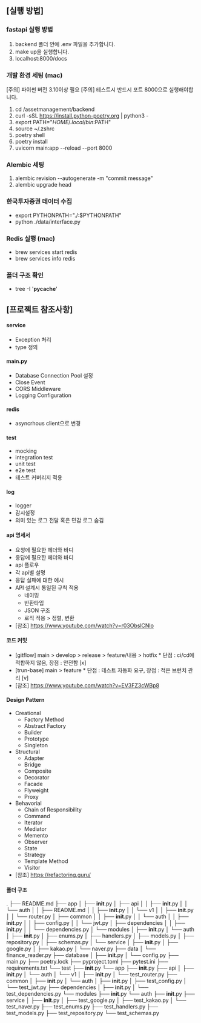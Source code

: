 ## [실행 방법]
### fastapi 실행 방법
1. backend 폴더 안에 .env 파일을 추가합니다.
2. make up을 실행합니다.
3. localhost:8000/docs

### 개발 환경 세팅 (mac)
[주의] 파이썬 버전 3.10이상 필요
[주의] 테스트시 반드시 포트 8000으로 실행해야합니다.
1. cd /assetmanagement/backend
2. curl -sSL https://install.python-poetry.org | python3 -
3. export PATH="$HOME/.local/bin:$PATH"
4. source ~/.zshrc
5. poetry shell
6. poetry install
7. uvicorn main:app --reload --port 8000

### Alembic 세팅
1. alembic revision --autogenerate -m "commit message"
2. alembic upgrade head

### 한국투자증권 데이터 수집
- export PYTHONPATH="./:$PYTHONPATH"
- python ./data/interface.py

### Redis 실행 (mac)
- brew services start redis
- brew services info redis


### 폴더 구조 확인
- tree -I '__pycache__'


## [프로젝트 참조사항]
#### service
- Exception 처리
- type 정의

#### main.py
- Database Connection Pool 설정
- Close Event
- CORS Middleware
- Logging Configuration

#### redis
- asyncrhous client으로 변경

#### test
- mocking
- integration test
- unit test
- e2e test
- 테스트 커버리지 적용

#### log
- logger
- 감시설정
- 의미 있는 로그 전달 혹은 민감 로그 숨김

#### api 명세서
- 요청에 필요한 헤더와 바디
- 응답에 필요한 헤더와 바디
- api 플로우
- 각 api별 설명
- 응답 실패에 대한 예시
- API 설계시 통일된 규칙 적용
    - 네이밍
    - 반환타입
    - JSON 구조
    - 로직 적용 > 정렬, 변환
- [참조] https://www.youtube.com/watch?v=r03ObslCNlo

#### 코드 커밋
- [gitflow] main > develop > release > feature/내용 > hotfix * 단점 : ci/cd에 적합하지 않음, 장점 : 안전함 [x]
- [trun-base] main > feature * 단점 : 테스트 자동화 요구, 장점 : 적은 브런치 관리 [v]
- [참조] https://www.youtube.com/watch?v=EV3FZ3cWBp8

#### Design Pattern
- Creational
    - Factory Method
    - Abstract Factory
    - Builder
    - Prototype
    - Singleton
- Structural
    - Adapter
    - Bridge
    - Composite
    - Decorator
    - Facade
    - Flyweight
    - Proxy
- Behavorial
    - Chain of Responsibility
    - Command
    - Iterator
    - Mediator
    - Memento
    - Observer
    - State
    - Strategy
    - Template Method
    - Visitor
- [참조] https://refactoring.guru/

#### 폴더 구조
.
├── README.md
├── app
│   ├── __init__.py
│   ├── api
│   │   ├── __init__.py
│   │   └── auth
│   │       ├── README.md
│   │       ├── __init__.py
│   │       └── v1
│   │           ├── __init__.py
│   │           └── router.py
│   ├── common
│   │   ├── __init__.py
│   │   └── auth
│   │       ├── __init__.py
│   │       ├── config.py
│   │       └── jwt.py
│   ├── dependencies
│   │   ├── __init__.py
│   │   └── dependencies.py
│   └── modules
│       ├── __init__.py
│       └── auth
│           ├── __init__.py
│           ├── enums.py
│           ├── handlers.py
│           ├── models.py
│           ├── repository.py
│           ├── schemas.py
│           └── service
│               ├── __init__.py
│               ├── google.py
│               ├── kakao.py
│               └── naver.py
├── data
│   └── finance_reader.py
├── database
│   ├── __init__.py
│   └── config.py
├── main.py
├── poetry.lock
├── pyproject.toml
├── pytest.ini
├── requirements.txt
└── test
    ├── __init__.py
    └── app
        ├── __init__.py
        ├── api
        │   ├── __init__.py
        │   └── auth
        │       └── v1
        │           ├── __init__.py
        │           └── test_router.py
        ├── common
        │   ├── __init__.py
        │   └── auth
        │       ├── __init__.py
        │       ├── test_config.py
        │       └── test_jwt.py
        ├── dependencies
        │   ├── __init__.py
        │   └── test_dependencies.py
        └── modules
            ├── __init__.py
            └── auth
                ├── __init__.py
                ├── service
                │   ├── __init__.py
                │   ├── test_google.py
                │   ├── test_kakao.py
                │   └── test_naver.py
                ├── test_enums.py
                ├── test_handlers.py
                ├── test_models.py
                ├── test_repository.py
                └── test_schemas.py
